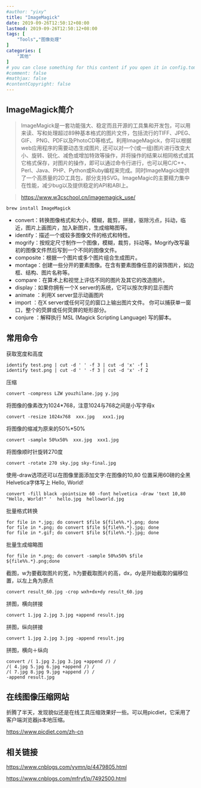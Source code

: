 ```yaml
---
#author: "yixy"
title: "ImageMagick"
date: 2019-09-26T12:50:12+08:00
lastmod: 2019-09-26T12:50:12+08:00
tags: [
    "Tools","图像处理"
]
categories: [
    "其他"
]
# you can close something for this content if you open it in config.toml.
#comment: false
#mathjax: false
#contentCopyright: false
---
```


## ImageMagick简介 ##

> ImageMagick是一套功能强大、稳定而且开源的工具集和开发包，可以用来读、写和处理超过89种基本格式的图片文件，包括流行的TIFF、JPEG、GIF、 PNG、PDF以及PhotoCD等格式。利用ImageMagick，你可以根据web应用程序的需要动态生成图片, 还可以对一个(或一组)图片进行改变大小、旋转、锐化、减色或增加特效等操作，并将操作的结果以相同格式或其它格式保存，对图片的操作，即可以通过命令行进行，也可以用C/C++、Perl、Java、PHP、Python或Ruby编程来完成。同时ImageMagick提供了一个高质量的2D工具包，部分支持SVG。ImageMagic的主要精力集中在性能，减少bug以及提供稳定的API和ABI上。 

> https://www.w3cschool.cn/imagemagick_use/

```
brew install ImageMagick
```

* convert：转换图像格式和大小，模糊，裁剪，拼接，驱除污点，抖动，临近，图片上画图片，加入新图片，生成缩略图等。 
* identify：描述一个或较多图像文件的格式和特性。 
* mogrify：按规定尺寸制作一个图像，模糊，裁剪，抖动等。Mogrify改写最初的图像文件然后写到一个不同的图像文件。 
* composite：根据一个图片或多个图片组合生成图片。 
* montage：创建一些分开的要素图像。在含有要素图像任意的装饰图片，如边框、结构、图片名称等。 
* compare：在算术上和视觉上评估不同的图片及其它的改造图片。 
* display：如果你拥有一个X server的系统，它可以按次序的显示图片 
* animate ：利用X server显示动画图片 
* import ：在X server或任何可见的窗口上输出图片文件。 你可以捕获单一窗口，整个的荧屏或任何荧屏的矩形部分。 
* conjure ：解释执行 MSL (Magick Scripting Language) 写的脚本。

## 常用命令 ##

获取宽度和高度

```
identify test.png | cut -d ' ' -f 3 | cut -d 'x' -f 1
identify test.png | cut -d ' ' -f 3 | cut -d 'x' -f 2
```

压缩

```
convert -compress LZW youzhilane.jpg y.jpg
```

将图像的像素改为1024*768，注意1024与768之间是小写字母x 

```
convert -resize 1024x768  xxx.jpg   xxx1.jpg
```

将图像的缩减为原来的50%*50% 

``` 
convert -sample 50%x50%  xxx.jpg  xxx1.jpg
```

将图像顺时针旋转270度 

```
convert -rotate 270 sky.jpg sky-final.jpg
```

使用-draw选项还可以在图像里面添加文字:在图像的10,80 位置采用60磅的全黑Helvetica字体写上 Hello, World! 

``` 
convert -fill black -pointsize 60 -font helvetica -draw 'text 10,80 "Hello, World!" '  hello.jpg  helloworld.jpg 
```

批量格式转换

```
for file in *.jpg; do convert $file ${file%%.*}.png; done
for file in *.png; do convert $file ${file%%.*}.jpg; done
for file in *.gif; do convert $file ${file%%.*}.jpg; done
```

批量生成缩略图

```
for file in *.png; do convert -sample 50%x50% $file ${file%%.*}.png;done
```

截图，w为要截取图片的宽，h为要截取图片的高，dx，dy是开始截取的偏移位置，以左上角为原点

```
convert result_60.jpg -crop wxh+dx+dy result_60.jpg
```

拼图，横向拼接

```
convert 1.jpg 2.jpg 3.jpg +append result.jpg
```

拼图，纵向拼接

```
convert 1.jpg 2.jpg 3.jpg -append result.jpg
```

拼图，横向＋纵向

```
convert /( 1.jpg 2.jpg 3.jpg +append /) /
/( 4.jpg 5.jpg 6.jpg +append /) /
/( 7.jpg 8.jpg 9.jpg +append /) /
-append result.jpg
```

## 在线图像压缩网站 ##

折腾了半天，发现貌似还是在线工具压缩效果好一些。可以用picdiet，它采用了客户端浏览器js本地压缩。

https://www.picdiet.com/zh-cn

## 相关链接 ##

https://www.cnblogs.com/yymn/p/4479805.html

https://www.cnblogs.com/mfryf/p/7492500.html